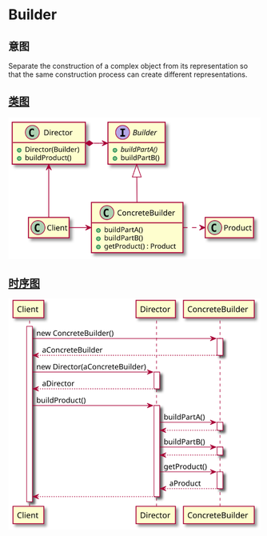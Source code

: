 # Builder

## 意图
Separate the construction of a complex object from its representation so that the same construction process can create different representations.

## [类图](./Class.txt)
![](./Class.svg)

## [时序图](./Sequence.txt)
![](./Sequence.svg)
